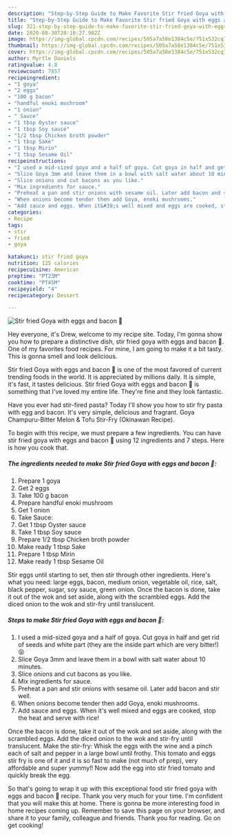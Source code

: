 ```yaml
---
description: "Step-by-Step Guide to Make Favorite Stir fried Goya with eggs and bacon 🍳"
title: "Step-by-Step Guide to Make Favorite Stir fried Goya with eggs and bacon 🍳"
slug: 321-step-by-step-guide-to-make-favorite-stir-fried-goya-with-eggs-and-bacon
date: 2020-08-30T20:10:27.902Z
image: https://img-global.cpcdn.com/recipes/505a7a58e1384c5e/751x532cq70/stir-fried-goya-with-eggs-and-bacon-🍳-recipe-main-photo.jpg
thumbnail: https://img-global.cpcdn.com/recipes/505a7a58e1384c5e/751x532cq70/stir-fried-goya-with-eggs-and-bacon-🍳-recipe-main-photo.jpg
cover: https://img-global.cpcdn.com/recipes/505a7a58e1384c5e/751x532cq70/stir-fried-goya-with-eggs-and-bacon-🍳-recipe-main-photo.jpg
author: Myrtle Daniels
ratingvalue: 4.8
reviewcount: 7857
recipeingredient:
- "1 goya"
- "2 eggs"
- "100 g bacon"
- "handful enoki mushroom"
- "1 onion"
- " Sauce"
- "1 tbsp Oyster sauce"
- "1 tbsp Soy sauce"
- "1/2 tbsp Chicken broth powder"
- "1 tbsp Sake"
- "1 tbsp Mirin"
- "1 tbsp Sesame Oil"
recipeinstructions:
- "I used a mid-sized goya and a half of goya. Cut goya in half and get rid of seeds and white part (they are the inside part which are very bitter!) 😝"
- "Slice Goya 3mm and leave them in a bowl with salt water about 10 minutes."
- "Slice onions and cut bacons as you like."
- "Mix ingredients for sauce."
- "Preheat a pan and stir onions with sesame oil. Later add bacon and stir well."
- "When onions become tender then add Goya, enoki mushrooms."
- "Add sauce and eggs. When it&#39;s well mixed and eggs are cooked, stop the heat and serve with rice!"
categories:
- Recipe
tags:
- stir
- fried
- goya

katakunci: stir fried goya 
nutrition: 125 calories
recipecuisine: American
preptime: "PT23M"
cooktime: "PT45M"
recipeyield: "4"
recipecategory: Dessert

---
```



![Stir fried Goya with eggs and bacon 🍳](https://img-global.cpcdn.com/recipes/505a7a58e1384c5e/751x532cq70/stir-fried-goya-with-eggs-and-bacon-🍳-recipe-main-photo.jpg)

Hey everyone, it's Drew, welcome to my recipe site. Today, I'm gonna show you how to prepare a distinctive dish, stir fried goya with eggs and bacon 🍳. One of my favorites food recipes. For mine, I am going to make it a bit tasty. This is gonna smell and look delicious.

Stir fried Goya with eggs and bacon 🍳 is one of the most favored of current trending foods in the world. It is appreciated by millions daily. It is simple, it's fast, it tastes delicious. Stir fried Goya with eggs and bacon 🍳 is something that I've loved my entire life. They're fine and they look fantastic.

Have you ever had stir-fired pasta? Today I&#39;ll show you how to stir fry pasta with egg and bacon. It&#39;s very simple, delicious and fragrant. Goya Champuru-Bitter Melon &amp; Tofu Stir-Fry (Okinawan Recipe).


To begin with this recipe, we must prepare a few ingredients. You can have stir fried goya with eggs and bacon 🍳 using 12 ingredients and 7 steps. Here is how you cook that.

<!--inarticleads1-->

##### The ingredients needed to make Stir fried Goya with eggs and bacon 🍳:

1. Prepare 1 goya
1. Get 2 eggs
1. Take 100 g bacon
1. Prepare handful enoki mushroom
1. Get 1 onion
1. Take  Sauce:
1. Get 1 tbsp Oyster sauce
1. Take 1 tbsp Soy sauce
1. Prepare 1/2 tbsp Chicken broth powder
1. Make ready 1 tbsp Sake
1. Prepare 1 tbsp Mirin
1. Make ready 1 tbsp Sesame Oil


Stir eggs until starting to set, then stir through other ingredients. Here&#39;s what you need: large eggs, bacon, medium onion, vegetable oil, rice, salt, black pepper, sugar, soy sauce, green onion. Once the bacon is done, take it out of the wok and set aside, along with the scrambled eggs. Add the diced onion to the wok and stir-fry until translucent. 

<!--inarticleads2-->

##### Steps to make Stir fried Goya with eggs and bacon 🍳:

1. I used a mid-sized goya and a half of goya. Cut goya in half and get rid of seeds and white part (they are the inside part which are very bitter!) 😝
1. Slice Goya 3mm and leave them in a bowl with salt water about 10 minutes.
1. Slice onions and cut bacons as you like.
1. Mix ingredients for sauce.
1. Preheat a pan and stir onions with sesame oil. Later add bacon and stir well.
1. When onions become tender then add Goya, enoki mushrooms.
1. Add sauce and eggs. When it&#39;s well mixed and eggs are cooked, stop the heat and serve with rice!


Once the bacon is done, take it out of the wok and set aside, along with the scrambled eggs. Add the diced onion to the wok and stir-fry until translucent. Make the stir-fry: Whisk the eggs with the wine and a pinch each of salt and pepper in a large bowl until frothy. This tomato and eggs stir fry is one of it and it is so fast to make (not much of prep), very affordable and super yummy!! Now add the egg into stir fried tomato and quickly break the egg. 

So that's going to wrap it up with this exceptional food stir fried goya with eggs and bacon 🍳 recipe. Thank you very much for your time. I'm confident that you will make this at home. There is gonna be more interesting food in home recipes coming up. Remember to save this page on your browser, and share it to your family, colleague and friends. Thank you for reading. Go on get cooking!
